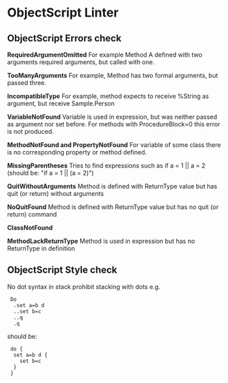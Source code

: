 # ObjectScript Linter
## ObjectScript Errors check

**RequiredArgumentOmitted**
For example Method A defined with two arguments required arguments, but called with one.

**TooManyArguments**
    For example, Method has two formal arguments, but passed three.

**IncompatibleType**
    For example, method expects to receive %String as argument, but receive Sample.Person

**VariableNotFound**
    Variable is used in expression, but was neither passed as argument nor set before. For methods with ProcedureBlock=0 this error is not produced.

**MethodNotFound and PropertyNotFound**
    For variable of some class there is no corresponding property or method defined.

**MissingParentheses**
    Tries to find expressions such as if a = 1 || a = 2 (should be: "if a = 1 || (a = 2)")

**QuitWithoutArguments**
    Method is defined with ReturnType value but has quit (or return) without arguments

**NoQuitFound**
    Method is defined with ReturnType value but has no quit (or return) command

**ClassNotFound**

**MethodLackReturnType**
    Method is used in expression but has no ReturnType in definition
    
## ObjectScript Style check
No dot syntax in stack
    prohibit stacking with dots e.g.
```
 Do 
  .set a=b d
  ..set b=c
  ..q
  .q
```
should be:
```
 do {
  set a=b d {
    set b=c
  }  
 }
```

